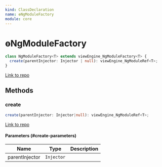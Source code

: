 ```yaml
---
kind: ClassDeclaration
name: ɵNgModuleFactory
module: core
---
```


# ɵNgModuleFactory

```ts
class NgModuleFactory<T> extends viewEngine_NgModuleFactory<T> {
  create(parentInjector: Injector | null): viewEngine_NgModuleRef<T>;
}
```

[Link to repo](https://github.com/timdeschryver/angular/blob/master/packages/core/src/render3/ng_module_ref.ts#L96-L132)

## Methods

### create

```ts
create(parentInjector: Injector|null): viewEngine_NgModuleRef<T>;
```

[Link to repo](https://github.com/timdeschryver/angular/blob/master/packages/core/src/render3/ng_module_ref.ts#L129-L131)

#### Parameters (#create-parameters)

| Name           | Type       | Description |
| -------------- | ---------- | ----------- |
| parentInjector | `Injector` |             |
